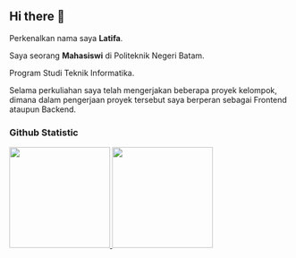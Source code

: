 ## Hi there 👋

Perkenalkan nama saya **Latifa**.<br>

Saya seorang **Mahasiswi** di Politeknik Negeri Batam.<br>

Program Studi Teknik Informatika.<br>

Selama perkuliahan saya telah mengerjakan beberapa proyek kelompok, dimana dalam pengerjaan proyek tersebut saya berperan sebagai Frontend ataupun Backend.<br>

### Github Statistic
<p align="left">
<a href="https://github.com/latifaoush">
  <img height="180em" src="https://github-readme-stats-eight-theta.vercel.app/api?username=penuliscode&show_icons=true&theme=algolia&include_all_commits=true&count_private=true"/>
  <img height="180em" src="https://github-readme-stats-eight-theta.vercel.app/api/top-langs/?username=penuliscode&layout=compact&theme=algolia"/>
</a>
</p>

